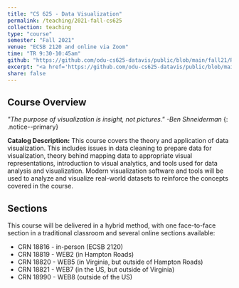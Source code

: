 ```yaml
---
title: "CS 625 - Data Visualization"
permalink: /teaching/2021-fall-cs625
collection: teaching
type: "course"
semester: "Fall 2021"
venue: "ECSB 2120 and online via Zoom"
time: "TR 9:30-10:45am"
github: "https://github.com/odu-cs625-datavis/public/blob/main/fall21/README.md"
excerpt: "<a href='https://github.com/odu-cs625-datavis/public/blob/main/fall21/README.md' target='_blank'><i class='fab fa-fw fa-github' style='color:#171516'></i></a> &nbsp; **Catalog Description:** This course covers the theory and application of data visualization. This includes issues in data cleaning to prepare data for visualization, theory behind mapping data to appropriate visual representations, introduction to visual analytics, and tools used for data analysis and visualization. Modern visualization software and tools will be used to analyze and visualize real-world datasets to reinforce the concepts covered in the course."
share: false
---
```


## Course Overview

*"The purpose of visualization is insight, not pictures." -Ben Shneiderman*
{: .notice--primary}

**Catalog Description:** This course covers the theory and application of data visualization. This includes issues in data cleaning to prepare data for visualization, theory behind mapping data to appropriate visual representations, introduction to visual analytics, and tools used for data analysis and visualization. Modern visualization software and tools will be used to analyze and visualize real-world datasets to reinforce the concepts covered in the course.

## Sections

This course will be delivered in a hybrid method, with one face-to-face section in a traditional classroom and several online sections available:

* CRN 18816 - in-person (ECSB 2120)
* CRN 18819 - WEB2 (in Hampton Roads)
* CRN 18820 - WEB5 (in Virginia, but outside of Hampton Roads)
* CRN 18821 - WEB7 (in the US, but outside of Virginia)
* CRN 18990 - WEB8 (outside of the US)
